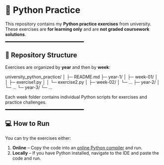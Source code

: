 # 🐍 Python Practice

This repository contains my **Python practice exercises** from university.  
These exercises are **for learning only** and are **not graded coursework solutions**.

<p align="center">
  <hr style="width: 50%; border: 1px solid #000;">
</p>

## 📂 Repository Structure

Exercises are organized by **year** and then by **week**:

university_python_practice/
│
├─ README.md
├─ year-1/
│  ├─ week-01/
│  │  ├─ exercise1.py
│  │  └─ exercise2.py
│  ├─ week-02/
│  └─ ...
├─ year-2/
│  └─ ...
└─ year-3/
   └─ ...

Each week folder contains individual Python scripts for exercises and practice challenges.

<p align="center">
  <hr style="width: 50%; border: 1px solid #000;">
</p>

## 💻 How to Run

You can try the exercises either:

1. **Online** – Copy the code into an [online Python compiler](https://www.programiz.com/python-programming/online-compiler/) and run.  
2. **Locally** – If you have Python installed, navigate to the IDE and paste the code and run.
